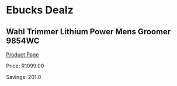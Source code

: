 
# Ebucks Dealz
## Wahl Trimmer Lithium Power Mens Groomer 9854WC
[Product Page](https://www.ebucks.com/web/shop/productSelected.do?prodId=1191154917&catId=1186081080)

Price: R1099.00

Savings: 201.0


	